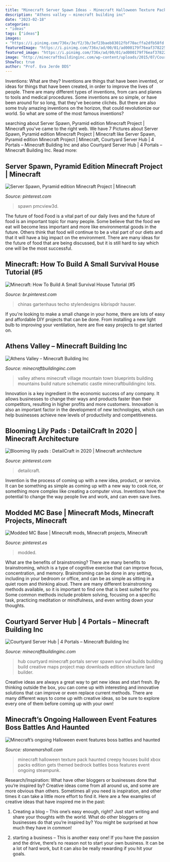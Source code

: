 ```yaml
---
title: "Minecraft Server Spawn Ideas - Minecraft Halloween Texture Pack Haunted Creepy Houses Build Xbox Packs Edition Gets Themed Bedrock Battles Boss Features Event Ongoing Steampunk"
description: "Athens valley – minecraft building inc"
date: "2023-02-18"
categories:
- "ideas"
tags: ["ideas"]
images:
- "https://i.pinimg.com/736x/3e/f2/3b/3ef23baeb83012fbf70acffa2dfb58fd.jpg"
featuredImage: "https://i.pinimg.com/736x/ad/00/01/ad000179f76eaf378225250ef3f83cc1.jpg"
featured_image: "https://i.pinimg.com/736x/ad/00/01/ad000179f76eaf378225250ef3f83cc1.jpg"
image: "http://minecraftbuildinginc.com/wp-content/uploads/2015/07/Courtyard-Hub-4-Portals-minecraft-spawn-building-download-world-save-creative-survival-3.jpg"
ShowToc: true
author: "Prof. Eva Jerde DDS"
---
```



Inventions: What are they?
Inventions are things that have been invented, or ideas for things that have been created, in order to improve the lives of people. There are many different types of inventions, from cars and planes to tools and medical procedures. Some inventions are so simple, or have been around for so long, that they've become clichés. But there are also some truly amazing inventions on the horizon, that could revolutionize our world. So what are some of the most famous inventions?

	

		
searching about Server Spawn, Pyramid edition Minecraft Project | Minecraft you've came to the right web. We have 7 Pictures about Server Spawn, Pyramid edition Minecraft Project | Minecraft like Server Spawn, Pyramid edition Minecraft Project | Minecraft, Courtyard Server Hub | 4 Portals – Minecraft Building Inc and also Courtyard Server Hub | 4 Portals – Minecraft Building Inc. Read more:
		
    
## Server Spawn, Pyramid Edition Minecraft Project | Minecraft

<img loading=lazy src="https://i.pinimg.com/736x/01/db/fb/01dbfb2fea906af9333a4c0ae53ac8da.jpg" onerror="this.onerror=null;this.src='https://tse1.mm.bing.net/th?id=OIP.DTz537BXyBLRia_s5qyROgHaFj&amp;pid=15.1';" alt="Server Spawn, Pyramid edition Minecraft Project | Minecraft">

_Source: pinterest.com_

>spawn pmcview3d. 

	

The future of food
Food is a vital part of our daily lives and the future of food is an important topic for many people. Some believe that the food we eat will become less important and more like environmental goods in the future. Others think that food will continue to be a vital part of our diets and that it will have a big impact on the environment. There are many ideas for the future of food that are being discussed, but it is still hard to say which one will be the most successful.

    
## Minecraft: How To Build A Small Survival House Tutorial (#5

<img loading=lazy src="https://i.pinimg.com/736x/81/1d/f1/811df1ba3a4cf145ea62128e6cd076fc.jpg" onerror="this.onerror=null;this.src='https://tse2.mm.bing.net/th?id=OIP.DZ8fVGyqRKue-EpAWjKnjwHaFj&amp;pid=15.1';" alt="Minecraft: How To Build A Small Survival House Tutorial (#5">

_Source: br.pinterest.com_

>chinas gartenhaus techo stylendesigns kibrispdr hauser. 

	

If you're looking to make a small change in your home, there are lots of easy and affordable DIY projects that can be done. From installing a new light bulb to improving your ventilation, here are five easy projects to get started on.

    
## Athens Valley – Minecraft Building Inc

<img loading=lazy src="http://minecraftbuildinginc.com/wp-content/uploads/2015/02/Athens-Valley-village-mountain-town-minecraft-building-ideas-blueprints-5.jpg" onerror="this.onerror=null;this.src='https://tse2.mm.bing.net/th?id=OIP.oywT1GeggJhWiM9E2KS-uQHaD0&amp;pid=15.1';" alt="Athens Valley – Minecraft Building Inc">

_Source: minecraftbuildinginc.com_

>valley athens minecraft village mountain town blueprints building mountains build nature schematic castle minecraftbuildinginc lots. 

	

Innovation is a key ingredient in the economic success of any company. It allows businesses to change their ways and products faster than their competitors, resulting in higher profits and more customers. Innovation is also an important factor in the development of new technologies, which can help businesses achieve new levels of productivity and competitiveness.

    
## Blooming Lily Pads : DetailCraft In 2020 | Minecraft Architecture

<img loading=lazy src="https://i.pinimg.com/736x/3e/f2/3b/3ef23baeb83012fbf70acffa2dfb58fd.jpg" onerror="this.onerror=null;this.src='https://tse1.mm.bing.net/th?id=OIP.tHdcXzYblueMXoKio_1WPgHaEG&amp;pid=15.1';" alt="Blooming lily pads : DetailCraft in 2020 | Minecraft architecture">

_Source: pinterest.com_

>detailcraft. 

	

Invention is the process of coming up with a new idea, product, or service. It can be something as simple as coming up with a new way to cook rice, or something more complex like creating a computer virus. Inventions have the potential to change the way people live and work, and can even save lives.

    
## Modded MC Base | Minecraft Mods, Minecraft Projects, Minecraft

<img loading=lazy src="https://i.pinimg.com/736x/ad/00/01/ad000179f76eaf378225250ef3f83cc1.jpg" onerror="this.onerror=null;this.src='https://tse3.mm.bing.net/th?id=OIP.ZTCORn1-_YZM_3LaKiQ-OwHaD9&amp;pid=15.1';" alt="Modded MC Base | Minecraft mods, Minecraft projects, Minecraft">

_Source: pinterest.es_

>modded. 

	

What are the benefits of brainstroming?
There are many benefits to brainstroming, which is a type of cognitive exercise that can improve focus, concentration, and memory. Brainstroming can be done in any setting, including in your bedroom or office, and can be as simple as sitting in a quiet room and thinking aloud. There are many different brainstroming methods available, so it is important to find one that is best suited for you. Some common methods include problem solving, focusing on a specific task, practicing meditation or mindfulness, and even writing down your thoughts.

    
## Courtyard Server Hub | 4 Portals – Minecraft Building Inc

<img loading=lazy src="http://minecraftbuildinginc.com/wp-content/uploads/2015/07/Courtyard-Hub-4-Portals-minecraft-spawn-building-download-world-save-creative-survival-3.jpg" onerror="this.onerror=null;this.src='https://tse1.mm.bing.net/th?id=OIP._Rn7K210uUURfDmQkyRrlAHaEK&amp;pid=15.1';" alt="Courtyard Server Hub | 4 Portals – Minecraft Building Inc">

_Source: minecraftbuildinginc.com_

>hub courtyard minecraft portals server spawn survival builds building build creative maps project map downloads edition structure land builder. 

	

Creative ideas are always a great way to get new ideas and start fresh. By thinking outside the box, you can come up with interesting and innovative solutions that can improve or even replace current methods. There are many different ways to come up with creative ideas, so be sure to explore every one of them before coming up with your own!

    
## Minecraft’s Ongoing Halloween Event Features Boss Battles And Haunted

<img loading=lazy src="https://stonemarshall.com/wp-content/uploads/2048-154.jpg" onerror="this.onerror=null;this.src='https://tse2.mm.bing.net/th?id=OIP.ssHK7PjWf8scmP3xwYD4fAHaEK&amp;pid=15.1';" alt="Minecraft’s ongoing Halloween event features boss battles and haunted">

_Source: stonemarshall.com_

>minecraft halloween texture pack haunted creepy houses build xbox packs edition gets themed bedrock battles boss features event ongoing steampunk. 

	

Research/Inspiration: What have other bloggers or businesses done that you’re inspired by?
Creative ideas come from all around us, and some are more obvious than others. Sometimes all you need is inspiration, and other times it can take a little more effort to find it. Here are a few examples of creative ideas that have inspired me in the past: 
1. Creating a blog – This one’s easy enough, right? Just start writing and share your thoughts with the world. What do other bloggers or businesses do that you’re inspired by? You might be surprised at how much they have in common! 

2. starting a business – This is another easy one! If you have the passion and the drive, there’s no reason not to start your own business. It can be a lot of hard work, but it can also be really rewarding if you hit your goals.

